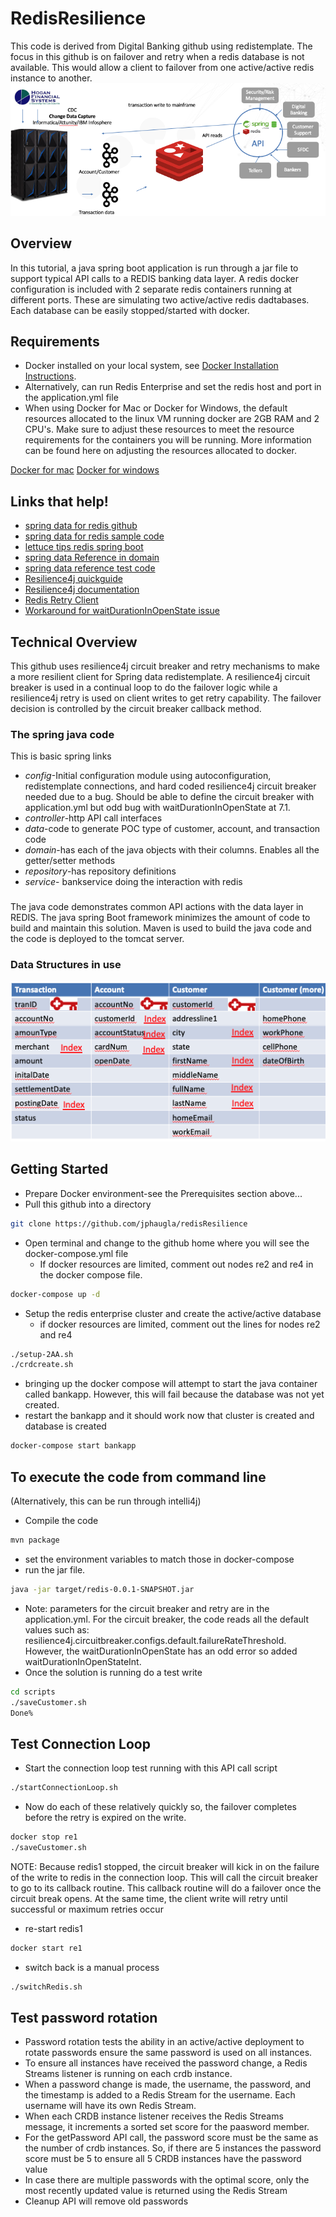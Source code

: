 # RedisResilience
This code is derived from Digital Banking github using redistemplate. The focus in this github is on failover and retry when a redis database is not available.  This would allow a client to failover from one active/active redis instance to another.
<a href="" rel="Digital Banking"><img src="images/DigitalBanking.png" alt="" /></a>


## Overview
In this tutorial, a java spring boot application is run through a jar file to support typical API calls to a REDIS banking data layer.  A redis docker configuration is included with 2 separate redis containers running at different ports.  These are simulating two active/active redis dadtabases.  Each database can be easily stopped/started with docker.


## Requirements
* Docker installed on your local system, see [Docker Installation Instructions](https://docs.docker.com/engine/installation/).
* Alternatively, can run Redis Enterprise and set the redis host and port in the application.yml file
* When using Docker for Mac or Docker for Windows, the default resources allocated to the linux VM running docker are 2GB RAM and 2 CPU's. Make sure to adjust these resources to meet the resource requirements for the containers you will be running. More information can be found here on adjusting the resources allocated to docker.

[Docker for mac](https://docs.docker.com/docker-for-mac/#advanced)
[Docker for windows](https://docs.docker.com/docker-for-windows/#advanced)

## Links that help!

 * [spring data for redis github](https://github.com/spring-projects/spring-data-examples/tree/master/redis/repositories)
 * [spring data for redis sample code](https://www.oodlestechnologies.com/blogs/Using-Redis-with-CrudRepository-in-Spring-Boot/)
 * [lettuce tips redis spring boot](https://www.bytepitch.com/blog/redis-integration-spring-boot/)
 * [spring data Reference in domain](https://github.com/spring-projects/spring-data-examples/blob/master/redis/repositories/src/main/java/example/springdata/redis/repositories/Person.java)
 * [spring data reference test code](https://github.com/spring-projects/spring-data-examples/blob/master/redis/repositories/src/test/java/example/springdata/redis/repositories/PersonRepositoryTests.java)
 * [Resilience4j quickguide](https://www.baeldung.com/resilience4j)
 * [Resilience4j documentation](https://resilience4j.readme.io/docs/getting-started-3)
 * [Redis Retry Client](https://gitlab.com/deji.alaran/redis-java-clients/-/blob/master/src/main/java/com/redislabs/examples/redis/service/RedisClientsService.java)
 * [Workaround for waitDurationInOpenState issue](https://stackoverflow.com/questions/65909665/circuitbreaker-not-loading-defaults-from-yaml-file)

## Technical Overview

This github uses resilience4j circuit breaker and retry mechanisms to make a more resilient client for Spring data redistemplate.  A resilience4j circuit breaker is used in a continual loop to do the failover logic while a resilience4j retry is used on client writes to get retry capability.  The failover decision is controlled by the circuit breaker callback method.

### The spring java code
This is basic spring links
* *config*-Initial configuration module using autoconfiguration, redistemplate connections, and hard coded resilience4j circuit breaker needed due to a bug.  Should be able to define the circuit breaker with application.yml but odd bug with waitDurationInOpenState at 7.1.
* *controller*-http API call interfaces
* *data*-code to generate POC type of customer, account, and transaction code
* *domain*-has each of the java objects with their columns.  Enables all the getter/setter methods
* *repository*-has repository definitions
* *service*- bankservice doing the interaction with redis
### 
The java code demonstrates common API actions with the data layer in REDIS.  The java spring Boot framework minimizes the amount of code to build and maintain this solution.  Maven is used to build the java code and the code is deployed to the tomcat server.

### Data Structures in use
<a href="" rel="Tables Structures Used"><img src="images/Tables.png" alt="" /></a>

## Getting Started
* Prepare Docker environment-see the Prerequisites section above...
* Pull this github into a directory
```bash
git clone https://github.com/jphaugla/redisResilience
```
* Open terminal and change to the github home where you will see the docker-compose.yml file
  * If docker resources are limited, comment out nodes re2 and re4 in the docker compose file.
```bash
docker-compose up -d
```
* Setup the redis enterprise cluster and create the active/active database
  * if docker resources are limited, comment out the lines for nodes re2 and re4
```bash
./setup-2AA.sh
./crdcreate.sh
```
* bringing up the docker compose will attempt to start the java container called bankapp.  However, this will fail because the database was not yet created.
* restart the bankapp and it should work now that cluster is created and database is created
```bash
docker-compose start bankapp
```
## To execute the code from command line
(Alternatively, this can be run through intelli4j)

* Compile the code
```bash
mvn package
```
* set the environment variables to match those in docker-compose 
* run the jar file.   
```bash
java -jar target/redis-0.0.1-SNAPSHOT.jar
```
* Note:  parameters for the circuit breaker and retry are in the application.yml.  For the circuit breaker, the code reads all the default values such as:  resilience4j.circuitbreaker.configs.default.failureRateThreshold.  However, the waitDurationInOpenState has an odd error so added waitDurationInOpenStateInt.  
* Once the solution is running do a test write
```bash
cd scripts
./saveCustomer.sh 
Done%                                                
```
## Test Connection Loop
* Start the connection loop test running with this API call script
```bash
./startConnectionLoop.sh
```
* Now do each of these relatively quickly so, the failover completes before the retry is expired on the write. 
```bash
docker stop re1
./saveCustomer.sh
```
NOTE:   Because redis1 stopped, the circuit breaker will kick in on the failure of the write to redis in the connection loop.  This will call the circuit breaker to go to its callback routine.  This callback routine will do a failover once the circuit break opens.  At the same time, the client write will retry until successful or maximum retries occur
* re-start redis1
```bash
docker start re1
```
* switch back is a manual process
```bash
./switchRedis.sh
```
## Test password rotation
* Password rotation tests the ability in an active/active deployment to rotate passwords ensure the same password is used on all instances.
* To ensure all instances have received the password change, a Redis Streams listener is running on each crdb instance.
* When a password change is made, the username, the password, and the timestamp is added to a Redis Stream for the username.  Each username will have its own Redis Stream.
* When each CRDB instance listener receives the Redis Streams message, it increments a sorted set score for the paasword member.
* For the getPassword API call, the password score must be the same as the number of crdb instances.  So, if there are 5 instances the password score must be 5 to ensure all 5 CRDB instances have the password value
* In case there are multiple passwords with the optimal score, only the most recently updated value is returned using the Redis Stream
* Cleanup API will remove old passwords
